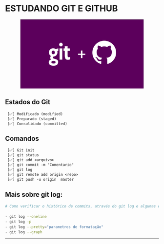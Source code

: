 #  ESTUDANDO GIT E GITHUB 


<p align="center">
  <img alt="img-repo" src="./src/img/img-repo.png" width="80%">
</p>


## Estados do Git

     [✅] Modificado (modified)
     [✅] Preparado (staged)
     [✅] Consolidado (committed)
    

## Comandos
     [✅] Git init
     [✅] git status
     [✅] git add <arquivo>
     [✅] git commit -m "Comentario"
     [✅] git log 
     [✅] git remote add origin <repo> 
     [✅] git push -u origin  master

## Mais sobre git log:
```bash
# Como verificar o histórico de commits, através do git log e algumas de suas opções:

- git log --oneline
- git log -p
- git log --pretty="parametros de formatação"
- git log --graph


```
---


